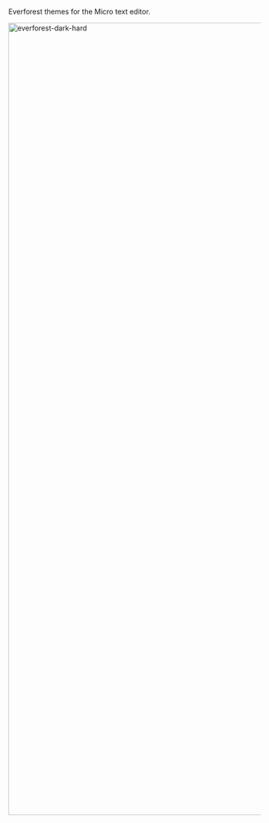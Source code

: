 Everforest themes for the Micro text editor.

<img width="1582" alt="everforest-dark-hard" src="https://github.com/user-attachments/assets/e7150908-cf37-4de4-96ad-90c56dc74aab" />
